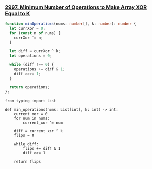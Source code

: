 ### [2997. Minimum Number of Operations to Make Array XOR Equal to K](https://leetcode.com/problems/minimum-number-of-operations-to-make-array-xor-equal-to-k/)
```Typescript
function minOperations(nums: number[], k: number): number {
  let currXor = 0;
  for (const n of nums) {
    currXor ^= n;
  }

  let diff = currXor ^ k;
  let operations = 0;

  while (diff !== 0) {
    operations += diff & 1;
    diff >>>= 1;
  }

  return operations;
};
```
```Python3
from typing import List

def min_operations(nums: List[int], k: int) -> int:
    current_xor = 0
    for num in nums:
        current_xor ^= num

    diff = current_xor ^ k
    flips = 0

    while diff:
        flips += diff & 1
        diff >>= 1

    return flips
```
